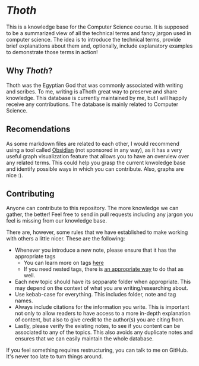 # *Thoth*
This is a knowledge base for the Computer Science course. It is supposed to be a summarized view of all the technical terms and fancy jargon used in computer science.
The idea is to introduce the technical terms, provide brief explanations about them and, optionally, include explanatory examples to demonstrate those terms in action!

## Why *Thoth*?
Thoth was the Egyptian God that was commonly associated with writing and scribes. To me, writing is aThoth great way to preserve and share knowledge. This database is currently maintained by me, but I will happily receive any contributions. The database is mainly related to Computer Science.

## Recomendations
As some markdown files are related to each other, I would recommend using a tool called [Obsidian](https://obsidian.md/) (not sponsored in any way), as it has a very useful graph visualization feature that allows you to have an overview over any related terms. This could help you grasp the current knwoledge base and identify possible ways in which you can contribute. Also, graphs are nice :).

## Contributing
Anyone can contribute to this repository. The more knowledge we can gather, the better! Feel free to send in pull requests including any jargon you feel is missing from our knowledge base.

There are, however, some rules that we have established to make working with others a little nicer. These are the following:
* Whenever you introduce a new note, please ensure that it has the appropriate tags
	* You can learn more on tags [here](https://help.obsidian.md/How+to/Working+with+tags)
	* If you need nested tags, there is [an appropriate way](https://help.obsidian.md/Plugins/Tags) to do that as well.
* Each new topic should have its sepparate folder when appropriate. This may depend on the context of what you are writing/researching about.
* Use kebab-case for everything. This includes folder, note and tag names.
* Always include citations for the information you write. This is important not only to allow readers to have access to a more in-depth explanation of content, but also to give credit to the author(s) you are citing from.
* Lastly, please verify the existing notes, to see if you content can be associated to any of the topics. This also avoids any duplicate notes and ensures that we can easily maintain the whole database.

If you feel something requires restructuring, you can talk to me on GitHub. It's never too late to turn things around.